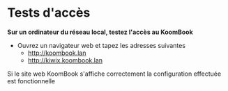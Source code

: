 # Tests d'accès

**Sur un ordinateur du réseau local, testez l'accès au KoomBook**  
- Ouvrez un navigateur web et tapez les adresses suivantes
  - http://koombook.lan
  - http://kiwix.koombook.lan

Si le site web KoomBook s'affiche correctement la configuration effectuée est fonctionnelle